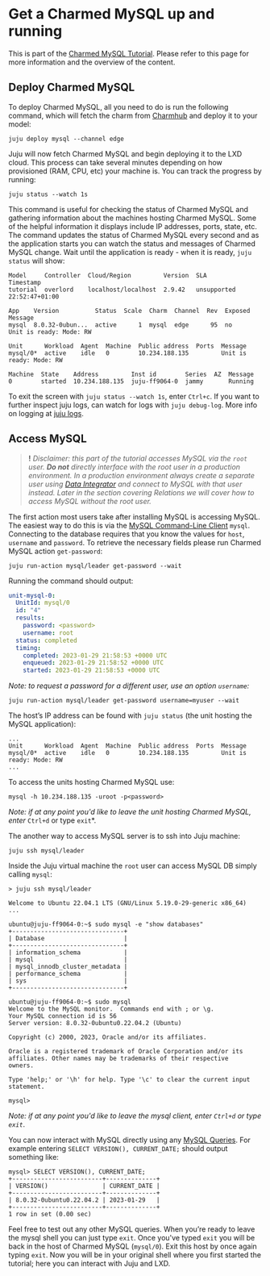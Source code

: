# Get a Charmed MySQL up and running

This is part of the [Charmed MySQL Tutorial](/t/charmed-mysql-tutorial-overview/9922?channel=8/edge). Please refer to this page for more information and the overview of the content.

## Deploy Charmed MySQL

To deploy Charmed MySQL, all you need to do is run the following command, which will fetch the charm from [Charmhub](https://charmhub.io/mysql?channel=edge) and deploy it to your model:
```shell
juju deploy mysql --channel edge
```

Juju will now fetch Charmed MySQL and begin deploying it to the LXD cloud. This process can take several minutes depending on how provisioned (RAM, CPU, etc) your machine is. You can track the progress by running:
```shell
juju status --watch 1s
```

This command is useful for checking the status of Charmed MySQL and gathering information about the machines hosting Charmed MySQL. Some of the helpful information it displays include IP addresses, ports, state, etc. The command updates the status of Charmed MySQL every second and as the application starts you can watch the status and messages of Charmed MySQL change. Wait until the application is ready - when it is ready, `juju status` will show:
```
Model     Controller  Cloud/Region         Version  SLA          Timestamp
tutorial  overlord    localhost/localhost  2.9.42   unsupported  22:52:47+01:00

App    Version          Status  Scale  Charm  Channel  Rev  Exposed  Message
mysql  8.0.32-0ubun...  active      1  mysql  edge      95  no       Unit is ready: Mode: RW

Unit      Workload  Agent  Machine  Public address  Ports  Message
mysql/0*  active    idle   0        10.234.188.135         Unit is ready: Mode: RW

Machine  State    Address         Inst id        Series  AZ  Message
0        started  10.234.188.135  juju-ff9064-0  jammy       Running
```
To exit the screen with `juju status --watch 1s`, enter `Ctrl+c`.
If you want to further inspect juju logs, can watch for logs with `juju debug-log`.
More info on logging at [juju logs](https://juju.is/docs/olm/juju-logs).

## Access MySQL
> **!** *Disclaimer: this part of the tutorial accesses MySQL via the `root` user. **Do not** directly interface with the root user in a production environment. In a production environment always create a separate user using [Data Integrator](https://charmhub.io/data-integrator) and connect to MySQL with that user instead. Later in the section covering Relations we will cover how to access MySQL without the root user.*

The first action most users take after installing MySQL is accessing MySQL. The easiest way to do this is via the [MySQL Command-Line Client](https://dev.mysql.com/doc/refman/8.0/en/mysql.html) `mysql`. Connecting to the database requires that you know the values for `host`, `username` and `password`. To retrieve the necessary fields please run Charmed MySQL action `get-password`:
```shell
juju run-action mysql/leader get-password --wait
```
Running the command should output:
```yaml
unit-mysql-0:
  UnitId: mysql/0
  id: "4"
  results:
    password: <password>
    username: root
  status: completed
  timing:
    completed: 2023-01-29 21:58:53 +0000 UTC
    enqueued: 2023-01-29 21:58:52 +0000 UTC
    started: 2023-01-29 21:58:53 +0000 UTC

```

*Note: to request a password for a different user, use an option `username`:*
```shell
juju run-action mysql/leader get-password username=myuser --wait
```

The host’s IP address can be found with `juju status` (the unit hosting the MySQL application):
```
...
Unit      Workload  Agent  Machine  Public address  Ports  Message
mysql/0*  active    idle   0        10.234.188.135         Unit is ready: Mode: RW
...
```

To access the units hosting Charmed MySQL use:
```shell
mysql -h 10.234.188.135 -uroot -p<password>
```
*Note: if at any point you'd like to leave the unit hosting Charmed MySQL, enter* `Ctrl+d` or type `exit`*.

The another way to access MySQL server is to ssh into Juju machine:
```shell
juju ssh mysql/leader
```

Inside the Juju virtual machine the `root` user can access MySQL DB simply calling `mysql`:
```
> juju ssh mysql/leader

Welcome to Ubuntu 22.04.1 LTS (GNU/Linux 5.19.0-29-generic x86_64)
...

ubuntu@juju-ff9064-0:~$ sudo mysql -e "show databases"
+-------------------------------+
| Database                      |
+-------------------------------+
| information_schema            |
| mysql                         |
| mysql_innodb_cluster_metadata |
| performance_schema            |
| sys                           |
+-------------------------------+

ubuntu@juju-ff9064-0:~$ sudo mysql
Welcome to the MySQL monitor.  Commands end with ; or \g.
Your MySQL connection id is 56
Server version: 8.0.32-0ubuntu0.22.04.2 (Ubuntu)

Copyright (c) 2000, 2023, Oracle and/or its affiliates.

Oracle is a registered trademark of Oracle Corporation and/or its
affiliates. Other names may be trademarks of their respective
owners.

Type 'help;' or '\h' for help. Type '\c' to clear the current input statement.

mysql>
```
*Note: if at any point you'd like to leave the mysql client, enter `Ctrl+d` or type `exit`*.

You can now interact with MySQL directly using any [MySQL Queries](https://dev.mysql.com/doc/refman/8.0/en/entering-queries.html). For example entering `SELECT VERSION(), CURRENT_DATE;` should output something like:
```
mysql> SELECT VERSION(), CURRENT_DATE;
+-------------------------+--------------+
| VERSION()               | CURRENT_DATE |
+-------------------------+--------------+
| 8.0.32-0ubuntu0.22.04.2 | 2023-01-29   |
+-------------------------+--------------+
1 row in set (0.00 sec)
```

Feel free to test out any other MySQL queries. When you’re ready to leave the mysql shell you can just type `exit`. Once you've typed `exit` you will be back in the host of Charmed MySQL (`mysql/0`). Exit this host by once again typing `exit`. Now you will be in your original shell where you first started the tutorial; here you can interact with Juju and LXD.

